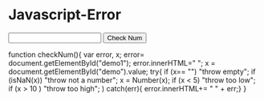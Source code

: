 # Javascript-Error
<!DOCTYPE>
<html>
<body>

<input id="demo" name="x" type="text">
<button type="button" onclick="checkNum()"> Check Num </button>
<p id="demo1"></p
<script>
function checkNum(){
var error, x;
error= document.getElementById("demo1");
error.innerHTML=" ";
x = document.getElementById("demo").value;
try{
if (x== "") "throw empty";
if (isNaN(x)) "throw not a number";
x = Number(x);
if (x < 5) "throw too low";
if (x > 10 ) "throw too high";
)
catch(err){
error.innerHTML+= " " + err;}
}
</script>



</body>


</html>

